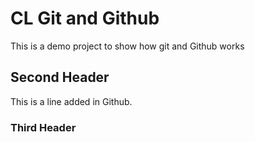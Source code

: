 # CL Git and Github
This is a demo project to show how git and Github works

## Second Header
This is a line added in Github.

### Third Header